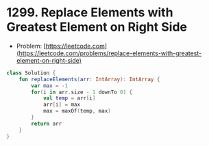 # 1299. Replace Elements with Greatest Element on Right Side

- Problem: [https://leetcode.com](https://leetcode.com/problems/replace-elements-with-greatest-element-on-right-side)

```kotlin
class Solution {
    fun replaceElements(arr: IntArray): IntArray {
        var max = -1
        for(i in arr.size - 1 downTo 0) {
            val temp = arr[i]
            arr[i] = max
            max = maxOf(temp, max)
        }
        return arr
    }
}
```